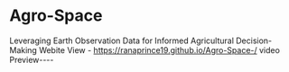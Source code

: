 # Agro-Space
Leveraging Earth Observation Data for Informed Agricultural Decision-Making
Webite View - https://ranaprince19.github.io/Agro-Space-/
video Preview----
